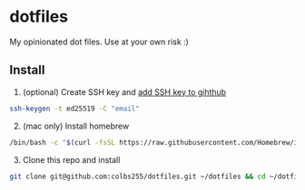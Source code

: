 # dotfiles

My opinionated dot files. Use at your own risk :)

## Install

1. (optional) Create SSH key and [add SSH key to gihthub](https://docs.github.com/en/authentication/connecting-to-github-with-ssh/adding-a-new-ssh-key-to-your-github-account)
``` bash
ssh-keygen -t ed25519 -C "email"
```
2. (mac only) Install homebrew
``` bash
/bin/bash -c "$(curl -fsSL https://raw.githubusercontent.com/Homebrew/install/HEAD/install.sh)"
```
3. Clone this repo and install
``` bash
git clone git@github.com:colbs255/dotfiles.git ~/dotfiles && cd ~/dotfiles && make
```
